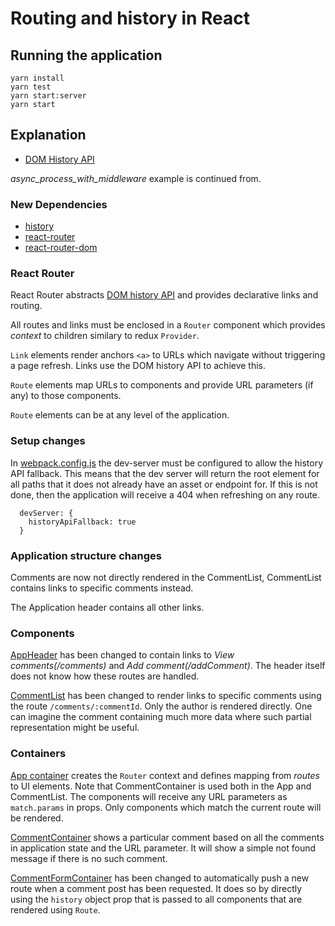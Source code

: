 # Routing and history in React

## Running the application

```
yarn install
yarn test
yarn start:server
yarn start
```

## Explanation

* [DOM History API](https://developer.mozilla.org/en-US/docs/Web/API/History_API)

_async_process_with_middleware_ example is continued from.

### New Dependencies

* [history](https://www.npmjs.com/package/history)
* [react-router](https://github.com/ReactTraining/react-router)
* [react-router-dom](https://github.com/ReactTraining/react-router/tree/master/packages/react-router-dom)

### React Router

React Router abstracts [DOM history
API](https://developer.mozilla.org/en-US/docs/Web/API/History_API) and provides
declarative links and routing.

All routes and links must be enclosed in a `Router` component which provides
_context_ to children similary to redux `Provider`.

`Link` elements render anchors `<a>` to URLs which navigate without triggering
a page refresh. Links use the DOM history API to achieve this.

`Route` elements map URLs to components and provide URL parameters (if any) to those components.

`Route` elements can be at any level of the application.

### Setup changes


In
[webpack.config.js](https://github.com/urmastalimaa/interactive-frontend-development/tree/master/lecture_7/webpack.config.js)
the dev-server must be configured to allow the history API fallback. This means
that the dev server will return the root element for all paths that it does not
already have an asset or endpoint for. If this is not done, then the
application will receive a 404 when refreshing on any route.

```
  devServer: {
    historyApiFallback: true
  }
```

### Application structure changes

Comments are now not directly rendered in the CommentList,
CommentList contains links to specific comments instead.

The Application header contains all other links.

### Components

[AppHeader](https://github.com/urmastalimaa/interactive-frontend-development/tree/master/lecture_7/src/router-basics/components/AppHeader.js) has been changed to contain links to
_View comments(/comments)_ and _Add comment(/addComment)_. The header itself
does not know how these routes are handled.

[CommentList](https://github.com/urmastalimaa/interactive-frontend-development/tree/master/lecture_7/src/router-basics/components/CommentList.js) has been changed to render links to
specific comments using the route `/comments/:commentId`. Only the author is
rendered directly. One can imagine the comment containing much more data where
such partial representation might be useful.

### Containers

[App container](https://github.com/urmastalimaa/interactive-frontend-development/tree/master/lecture_7/src/router-basics/containers/App.js) creates the `Router` context and defines
mapping from _routes_ to UI elements. Note that CommentContainer is used both
in the App and CommentList. The components will receive any URL parameters as
`match.params` in props. Only components which match the current route will be
rendered.

[CommentContainer](https://github.com/urmastalimaa/interactive-frontend-development/tree/master/lecture_7/src/router-basics/containers/CommentContainer.js) shows a particular comment
based on all the comments in application state and the URL parameter. It will
show a simple not found message if there is no such comment.

[CommentFormContainer](https://github.com/urmastalimaa/interactive-frontend-development/tree/master/lecture_7/src/router-basics/containers/CommentFormContainer.js) has been changed
to automatically push a new route when a comment post has been requested. It
does so by directly using the `history` object prop that is passed to all components
that are rendered using `Route`.
